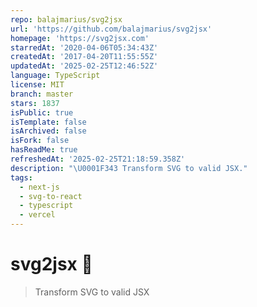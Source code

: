 ```yaml
---
repo: balajmarius/svg2jsx
url: 'https://github.com/balajmarius/svg2jsx'
homepage: 'https://svg2jsx.com'
starredAt: '2020-04-06T05:34:43Z'
createdAt: '2017-04-20T11:55:55Z'
updatedAt: '2025-02-25T12:46:52Z'
language: TypeScript
license: MIT
branch: master
stars: 1837
isPublic: true
isTemplate: false
isArchived: false
isFork: false
hasReadMe: true
refreshedAt: '2025-02-25T21:18:59.358Z'
description: "\U0001F343 Transform SVG to valid JSX."
tags:
  - next-js
  - svg-to-react
  - typescript
  - vercel
---
```


# svg2jsx 🍃

> Transform SVG to valid JSX
